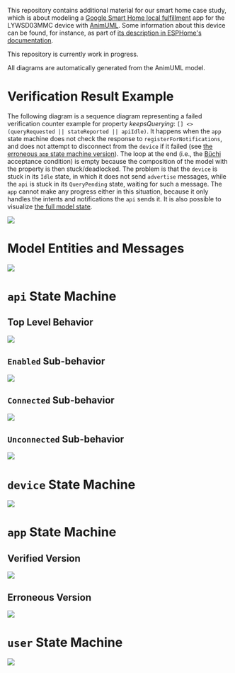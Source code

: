 This repository contains additional material for our smart home case study, which is about modeling a [Google Smart Home local fulfillment](https://developers.google.com/assistant/smarthome/concepts/local) app for the LYWSD03MMC device with [AnimUML](https://github.com/fjouault/AnimUML).
Some information about this device can be found, for instance, as part of [its description in ESPHome's documentation](https://esphome.io/components/sensor/xiaomi_ble.html\#lywsd03mmc).

This repository is currently work in progress.

All diagrams are automatically generated from the AnimUML model.

# Verification Result Example

The following diagram is a sequence diagram representing a failed verification counter example for property *keepsQuerying*: `[] <> (queryRequested || stateReported || apiIdle)`.
It happens when the `app` state machine does not check the response to `registerForNotifications`, and does not attempt to disconnect from the `device` if it failed (see [the erroneous `app` state machine version](#erroneous-version)).
The loop at the end (i.e., the [Büchi](https://en.wikipedia.org/wiki/B%C3%BCchi_automaton) acceptance condition) is empty because the composition of the model with the property is then stuck/deadlocked.
The problem is that the `device` is stuck in its `Idle` state, in which it does not send `advertise` messages, while the `api` is stuck in its `QueryPending` state, waiting for such a message.
The `app` cannot make any progress either in this situation, because it only handles the intents and notifications the `api` sends it.
It is also possible to visualize [the full model state](LocalFulfillment-withError.svg).

![](counterExample.svg)


# Model Entities and Messages

![](LocalFulfillment-context.svg)

# `api` State Machine

## Top Level Behavior

![](LocalFulfillment-api-SM.svg)

## `Enabled` Sub-behavior

![](LocalFulfillment-api-api.Enabled-SM.svg)

## `Connected` Sub-behavior

![](LocalFulfillment-api-api.Enabled.Connected-SM.svg)

## `Unconnected` Sub-behavior

![](LocalFulfillment-api-api.Enabled.Unconnected-SM.svg)

# `device` State Machine

![](LocalFulfillment-device-SM.svg)

# `app` State Machine

## Verified Version

![](LocalFulfillment-app-SM.svg)

## Erroneous Version

![](LocalFulfillment-device-SM-withError.svg)

# `user` State Machine

![](LocalFulfillment-user-SM.svg)


